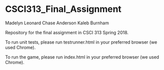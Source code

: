 # CSCI313_Final_Assignment

Madelyn Leonard
Chase Anderson
Kaleb Burnham

Repository for the final assignment in CSCI 313 Spring 2018.

To run unit tests, please run testrunner.html in your preferred browser (we used Chrome).

To run the game, please run index.html in your preferred browser (we used Chrome).